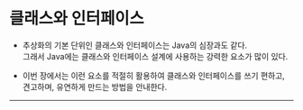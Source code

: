 # 클래스와 인터페이스

- 추상화의 기본 단위인 클래스와 인터페이스는 Java의 심장과도 같다.  
  그래서 Java에는 클래스와 인터페이스 설계에 사용하는 강력한 요소가 많이 있다.

- 이번 장에서는 이런 요소를 적절히 활용하여 클래스와 인터페이스를 쓰기 편하고,  
  견고하며, 유연하게 만드는 방법을 안내한다.

<hr/>
